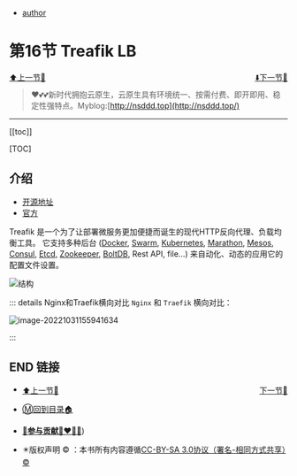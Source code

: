 + [author](http://nsddd.top)

# 第16节 Treafik LB

<div><a href = '15.md' style='float:left'>⬆️上一节🔗  </a><a href = '17.md' style='float: right'>  ⬇️下一节🔗</a></div>
<br>

> ❤️💕💕新时代拥抱云原生，云原生具有环境统一、按需付费、即开即用、稳定性强特点。Myblog:[http://nsddd.top](http://nsddd.top/)

---
[[toc]]

[TOC]

## 介绍

+ [开源地址](https://github.com/traefik/traefik)
+ [官方](https://traefik.io/)

Treafik 是一个为了让部署微服务更加便捷而诞生的现代HTTP反向代理、负载均衡工具。 它支持多种后台 ([Docker](https://www.docker.com/), [Swarm](https://docs.docker.com/swarm), [Kubernetes](https://kubernetes.io/), [Marathon](https://mesosphere.github.io/marathon/), [Mesos](https://github.com/apache/mesos), [Consul](https://www.consul.io/), [Etcd](https://coreos.com/etcd/), [Zookeeper](https://zookeeper.apache.org/), [BoltDB](https://github.com/boltdb/bolt), Rest API, file…) 来自动化、动态的应用它的配置文件设置。

![结构](http://sm.nsddd.top/smarchitecture.png)



::: details Nginx和Traefik横向对比
`Nginx` 和 `Traefik` 横向对比：

![image-20221031155941634](http://sm.nsddd.top/smimage-20221031155941634.png)

:::







## END 链接

<ul><li><div><a href = '15.md' style='float:left'>⬆️上一节🔗  </a><a href = '17.md' style='float: right'>  ️下一节🔗</a></div></li></ul>

+ [Ⓜ️回到目录🏠](../README.md)

+ [**🫵参与贡献💞❤️‍🔥💖**](https://nsddd.top/archives/contributors))

+ ✴️版权声明 &copy; ：本书所有内容遵循[CC-BY-SA 3.0协议（署名-相同方式共享）&copy;](http://zh.wikipedia.org/wiki/Wikipedia:CC-by-sa-3.0协议文本) 

